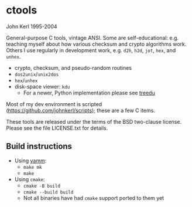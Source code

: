 # ctools

John Kerl
1995-2004

General-purpose C tools, vintage ANSI.  Some are self-educational:  e.g.
teaching myself about how various checksum and crypto algorithms work.  Others
I use regularly in development work, e.g. `d2h`, `h2d`, `jot`, `hex`, and `unhex`.

* crypto, checksum, and pseudo-random routines
* `dos2unix`/`unix2dos`
* `hex`/`unhex`
* disk-space viewer: `kdu`
  * For a newer, Python implementation please see [treedu](https://github.com/johnkerl/scripts/blob/main/fundam/treedu)

Most of my dev environment is scripted (https://github.com/johnkerl/scripts);
these are a few C items.

These tools are released under the terms of the BSD two-clause license.
Please see the file LICENSE.txt for details.

## Build instructions

* Using [yamm](https://github.com/johnkerl/scripts/blob/main/fundam/yamm):
  * `make mk`
  * `make`
* Using `cmake`:
  * `cmake -B build`
  * `cmake --build build`
  * Not all binaries have had `cmake` support ported to them yet
